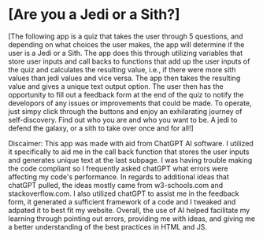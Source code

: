 # [Are you a Jedi or a Sith?]
[The following app is a quiz that takes the user through 5 questions, and depending on what choices the user makes, the app will determine if the user is a Jedi or a Sith. The app does this through utilizing variables that store user inputs and call backs to functions that add up the user inputs of the quiz and calculates the resulting value, i.e., if there were more sith values than jedi values and vice versa. The app then takes the resulting value and gives a unique text output option. The user then has the opportunity to fill out a feedback form at the end of the quiz to notify the developors of any issues or improvements that could be made. To operate, just simpy click through the buttons and enjoy an exhilarating journey of self-discovery. Find out who you are and who you want to be. A jedi to defend the galaxy, or a sith to take over once and for all!]

Discaimer: This app was made with aid from ChatGPT AI software. I utilized it specifically to aid me in the call back function that stores the user inputs and generates unique text at the last subpage. I was having trouble making the code compliant so I frequently asked chatGPT what errors were affecting my code's performance. In regards to additional ideas that chatGPT pulled, the ideas mostly came from w3-schools.com and stackoverflow.com. I also utilized chatGPT to assist me in the feedback form, it generated a sufficient framework of a code and I tweaked and adpated it to best fit my website. Overall, the use of AI helped facilitate my learning through pointing out errors, providing me with ideas, and giving me a better understanding of the best practices in HTML and JS.
